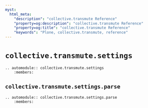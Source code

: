 ```yaml
---
myst:
  html_meta:
    "description": "collective.transmute Reference"
    "property=og:description": "collective.transmute Reference"
    "property=og:title": "collective.transmute Reference"
    "keywords": "Plone, collective.transmute, reference"
---
```


# `collective.transmute.settings`

```{eval-rst}
.. automodule:: collective.transmute.settings
    :members:
```

## `collective.transmute.settings.parse`

```{eval-rst}
.. automodule:: collective.transmute.settings.parse
    :members:
```
